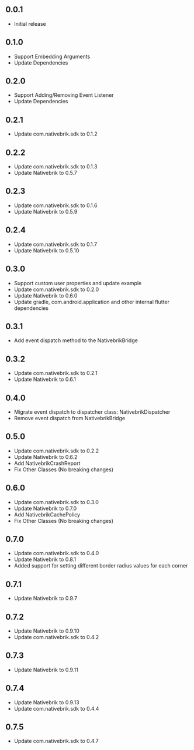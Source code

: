 ## 0.0.1

- Initial release

## 0.1.0

- Support Embedding Arguments
- Update Dependencies

## 0.2.0

- Support Adding/Removing Event Listener
- Update Dependencies

## 0.2.1

- Update com.nativebrik.sdk to 0.1.2

## 0.2.2

- Update com.nativebrik.sdk to 0.1.3
- Update Nativebrik to 0.5.7

## 0.2.3

- Update com.nativebrik.sdk to 0.1.6
- Update Nativebrik to 0.5.9

## 0.2.4

- Update com.nativebrik.sdk to 0.1.7
- Update Nativebrik to 0.5.10

## 0.3.0

- Support custom user properties and update example
- Update com.nativebrik.sdk to 0.2.0
- Update Nativebrik to 0.6.0
- Update gradle, com.android.application and other internal flutter dependencies

## 0.3.1

- Add event dispatch method to the NativebrikBridge

## 0.3.2

- Update com.nativebrik.sdk to 0.2.1
- Update Nativebrik to 0.6.1

## 0.4.0

- Migrate event dispatch to dispatcher class: NativebrikDispatcher
- Remove event dispatch from NativebrikBridge

## 0.5.0

- Update com.nativebrik.sdk to 0.2.2
- Update Nativebrik to 0.6.2
- Add NativebrikCrashReport
- Fix Other Classes (No breaking changes)

## 0.6.0

- Update com.nativebrik.sdk to 0.3.0
- Update Nativebrik to 0.7.0
- Add NativebrikCachePolicy
- Fix Other Classes (No breaking changes)

## 0.7.0

- Update com.nativebrik.sdk to 0.4.0
- Update Nativebrik to 0.8.1
- Added support for setting different border radius values for each corner

## 0.7.1

- Update Nativebrik to 0.9.7

## 0.7.2

- Update Nativebrik to 0.9.10
- Update com.nativebrik.sdk to 0.4.2

## 0.7.3

- Update Nativebrik to 0.9.11

## 0.7.4

- Update Nativebrik to 0.9.13
- Update com.nativebrik.sdk to 0.4.4

## 0.7.5

- Update com.nativebrik.sdk to 0.4.7

